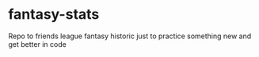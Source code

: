 # fantasy-stats
Repo to friends league fantasy historic just to practice something new and get better in code
